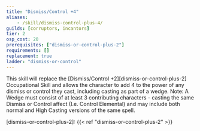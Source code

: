 ```yaml
---
title: "Dismiss/Control +4"
aliases:
    - /skill/dismiss-control-plus-4/
guilds: [corruptors, incantors]
tier: 2
osp_cost: 20
prerequisites: ["dismiss-or-control-plus-2"]
requirements: []
replacement: true
ladder: "dismiss-or-control"
---
```

This skill will replace the [Dismiss/Control +2][dismiss-or-control-plus-2] Occupational Skill and allows the character to add 4 to the power of any dismiss or control they cast, including casting as part of a wedge. Note: A Wedge must consist of at least 3 contributing characters - casting the same Dismiss or Control affect (I.e. Control Elemental) and may include both normal and High Casting versions of the same spell.

[dismiss-or-control-plus-2]: {{< ref "dismiss-or-control-plus-2" >}}